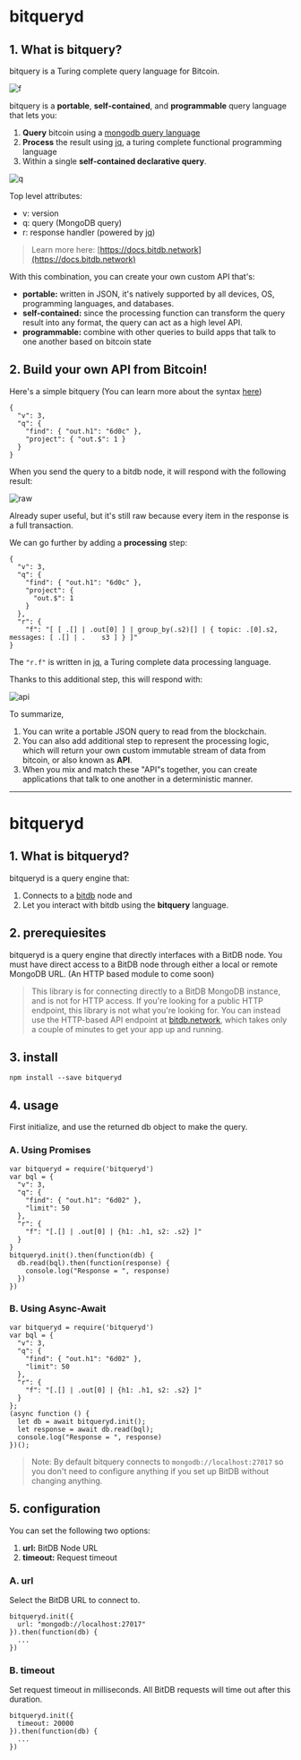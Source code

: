 # bitqueryd

## 1. What is bitquery?

bitquery is a Turing complete query language for Bitcoin.

![f](./f.png)

bitquery is a **portable**, **self-contained**, and **programmable** query language that lets you:

1. **Query** bitcoin using a [mongodb query language](https://docs.mongodb.com/manual/tutorial/query-documents/)
2. **Process** the result using [jq](https://en.wikipedia.org/wiki/Jq_(programming_language)), a turing complete functional programming language
3. Within a single **self-contained declarative query**.

![q](./q.png)

Top level attributes:

- v: version
- q: query (MongoDB query)
- r: response handler (powered by [jq](https://stedolan.github.io/jq/))

> Learn more here: [https://docs.bitdb.network](https://docs.bitdb.network)

With this combination, you can create your own custom API that's:

- **portable:** written in JSON, it's natively supported by all devices, OS, programming languages, and databases.
- **self-contained:** since the processing function can transform the query result into any format, the query can act as a high level API.
- **programmable:** combine with other queries to build apps that talk to one another based on bitcoin state

## 2. Build your own API from Bitcoin!

Here's a simple bitquery (You can learn more about the syntax [here](https://docs.bitdb.network/query))

```
{
  "v": 3,
  "q": {
    "find": { "out.h1": "6d0c" },
    "project": { "out.$": 1 }
  }
}
```

When you send the query to a bitdb node, it will respond with the following result:

![raw](./raw.png)

Already super useful, but it's still raw because every item in the response is a full transaction.

We can go further by adding a **processing** step:


```
{
  "v": 3,
  "q": {
    "find": { "out.h1": "6d0c" },
    "project": {
      "out.$": 1
    }
  },
  "r": {
    "f": "[ [ .[] | .out[0] ] | group_by(.s2)[] | { topic: .[0].s2, messages: [ .[] | .    s3 ] } ]"
}
```

The `"r.f"` is written in [jq](https://stedolan.github.io/jq/), a Turing complete data processing language.

Thanks to this additional step, this will respond with:

![api](./api.png)

To summarize,

1. You can write a portable JSON query to read from the blockchain.
2. You can also add additional step to represent the processing logic, which will return your own custom immutable stream of data from bitcoin, or also known as **API**.
2. When you mix and match these "API"s together, you can create applications that talk to one another in a deterministic manner.

---

# bitqueryd

## 1. What is bitqueryd?

bitqueryd is a query engine that:

1. Connects to a [bitdb](https://bitdb.network) node and
2. Let you interact with bitdb using the **bitquery** language.


## 2. prerequiesites

bitqueryd is a query engine that directly interfaces with a BitDB node. You must have direct access to a BitDB node through either a local or remote MongoDB URL. (An HTTP based module to come soon)

> This library is for connecting directly to a BitDB MongoDB instance, and is not for HTTP access. If you're looking for a public HTTP endpoint, this library is not what you're looking for. You can instead use the HTTP-based API endpoint at [bitdb.network](https://bitdb.network), which takes only a couple of minutes to get your app up and running.

## 3. install

```
npm install --save bitqueryd
```

## 4. usage

First initialize, and use the returned db object to make the query. 

### A. Using Promises


```
var bitqueryd = require('bitqueryd')
var bql = {
  "v": 3,
  "q": {
    "find": { "out.h1": "6d02" },
    "limit": 50
  },
  "r": {
    "f": "[.[] | .out[0] | {h1: .h1, s2: .s2} ]"
  }
}
bitqueryd.init().then(function(db) {
  db.read(bql).then(function(response) {
    console.log("Response = ", response)
  })
})
```

### B. Using Async-Await

```
var bitqueryd = require('bitqueryd')
var bql = {
  "v": 3,
  "q": {
    "find": { "out.h1": "6d02" },
    "limit": 50
  },
  "r": {
    "f": "[.[] | .out[0] | {h1: .h1, s2: .s2} ]"
  }
};
(async function () {
  let db = await bitqueryd.init();
  let response = await db.read(bql);
  console.log("Response = ", response)
})();
```

> Note: By default bitquery connects to `mongodb://localhost:27017` so you don't need to configure anything if you set up BitDB without changing anything.


## 5. configuration

You can set the following two options:

1. **url:** BitDB Node URL
2. **timeout:** Request timeout

### A. url

Select the BitDB URL to connect to. 

```
bitqueryd.init({
  url: "mongodb://localhost:27017"
}).then(function(db) {
  ...
})
```

### B. timeout

Set request timeout in milliseconds. All BitDB requests will time out after this duration.

```
bitqueryd.init({
  timeout: 20000
}).then(function(db) {
  ...
})
```
